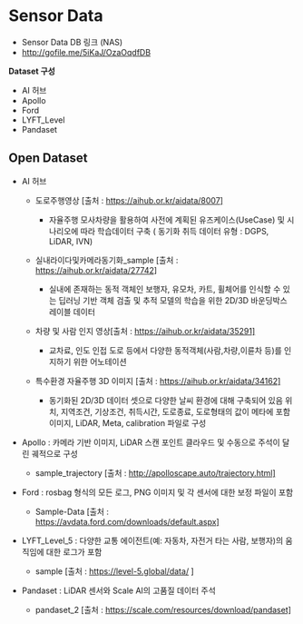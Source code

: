 # Sensor Data

- Sensor Data DB 링크 (NAS)
 -  http://gofile.me/5iKaJ/OzaOqdfDB

**Dataset 구성**
- AI 허브
- Apollo
- Ford
- LYFT_Level
- Pandaset


## Open Dataset

- AI 허브

  - 도로주행영상 [출처 : https://aihub.or.kr/aidata/8007]
    - 자율주행 모사차량을 활용하여 사전에 계획된 유즈케이스(UseCase) 및 시나리오에 따라 학습데이터 구축 ( 동기화 취득 데이터 유형 : DGPS, LiDAR, IVN)

  - 실내라이다및카메라동기화_sample [출처 : https://aihub.or.kr/aidata/27742]
    - 실내에 존재하는 동적 객체인 보행자, 유모차, 카트, 휠체어를 인식할 수 있는 딥러닝 기반 객체 검출 및 추적 모델의 학습을 위한 2D/3D 바운딩박스 레이블 데이터

  - 차량 및 사람 인지 영상[출처 : https://aihub.or.kr/aidata/35291]
    - 교차료, 인도 인접 도로 등에서 다양한 동적객체(사람,차량,이륜차 등)를 인지하기 위한 어노테이션

  - 특수환경 자율주행 3D 이미지 [출처 : https://aihub.or.kr/aidata/34162]
    - 동기화된 2D/3D 데이터 셋으로 다양한 날씨 환경에 대해 구축되어 있음 위치, 지역조건, 기상조건, 취득시간, 도로종료, 도로형태의 값이 메타에 포함이미지, LiDAR, Meta, calibration 파일로 구성

- Apollo : 카메라 기반 이미지, LiDAR 스캔 포인트 클라우드 및 수동으로 주석이 달린 궤적으로 구성

  - sample_trajectory [출처 : http://apolloscape.auto/trajectory.html]

  

- Ford : rosbag 형식의 모든 로그, PNG 이미지 및 각 센서에 대한 보정 파일이 포함

  - Sample-Data [출처 : https://avdata.ford.com/downloads/default.aspx]

  

- LYFT_Level_5 : 다양한 교통 에이전트(예: 자동차, 자전거 타는 사람, 보행자)의 움직임에 대한 로그가 포함

  - sample [출처 : https://level-5.global/data/ ]

  

- Pandaset : LiDAR 센서와 Scale AI의 고품질 데이터 주석

  - pandaset_2 [출처 : https://scale.com/resources/download/pandaset]
